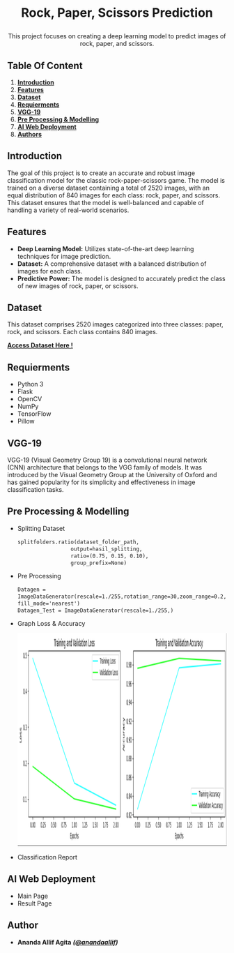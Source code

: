 # <p align="center">Rock, Paper, Scissors Prediction</p>
<p align="center">This project focuses on creating a deep learning model to predict images of rock, paper, and scissors.</p>

## Table Of Content
1. [**Introduction**](https://github.com/anandaallif/RPS-AI-Web-Deployment_329/edit/main/README.md#introduction)
2. [**Features**](https://github.com/anandaallif/RPS-AI-Web-Deployment_329/edit/main/README.md#features)
3. [**Dataset**](https://github.com/anandaallif/RPS-AI-Web-Deployment_329/edit/main/README.md#dataset)
4. [**Requierments**](https://github.com/anandaallif/RPS-AI-Web-Deployment_329/edit/main/README.md#requierments)
5. [**VGG-19**](https://github.com/anandaallif/RPS-AI-Web-Deployment_329/edit/main/README.md#vgg-19)
6. [**Pre Processing & Modelling**](https://github.com/anandaallif/RPS-AI-Web-Deployment_329/edit/main/README.md#pre_processing_&_modelling)
7. [**AI Web Deployment**](https://github.com/anandaallif/RPS-AI-Web-Deployment_329/edit/main/README.md#ai_web_deployment)
8. [**Authors**](https://github.com/anandaallif/RPS-AI-Web-Deployment_329/edit/main/README.md#authors)

## Introduction
The goal of this project is to create an accurate and robust image classification model for the classic rock-paper-scissors game. The model is trained on a diverse dataset containing a total of 2520 images, with an equal distribution of 840 images for each class: rock, paper, and scissors. This dataset ensures that the model is well-balanced and capable of handling a variety of real-world scenarios.

## Features
- **Deep Learning Model:** Utilizes state-of-the-art deep learning techniques for image prediction.
- **Dataset:** A comprehensive dataset with a balanced distribution of images for each class.
- **Predictive Power:** The model is designed to accurately predict the class of new images of rock, paper, or scissors.

## Dataset
This dataset comprises 2520 images categorized into three classes: paper, rock, and scissors. Each class contains 840 images.

[**Access Dataset Here !**](https://drive.google.com/file/d/1u_iS39-nPsJMmp5ZS1X4_nrzUvFeEYaw/view?usp=sharing)

## Requierments
* Python 3
* Flask
* OpenCV
* NumPy
* TensorFlow
* Pillow

## VGG-19
VGG-19 (Visual Geometry Group 19) is a convolutional neural network (CNN) architecture that belongs to the VGG family of models. It was introduced by the Visual Geometry Group at the University of Oxford and has gained popularity for its simplicity and effectiveness in image classification tasks.

## Pre Processing & Modelling
* Splitting Dataset

  ~~~
  splitfolders.ratio(dataset_folder_path,
                   output=hasil_splitting,
                   ratio=(0.75, 0.15, 0.10),
                   group_prefix=None)
* Pre Processing
  
  ~~~
  Datagen = ImageDataGenerator(rescale=1./255,rotation_range=30,zoom_range=0.2,horizontal_flip=True, fill_mode='nearest')
  Datagen_Test = ImageDataGenerator(rescale=1./255,)

* Graph Loss & Accuracy
  
  <img src="img/grph.png" width="1488" height="488"/>
* Classification Report

## AI Web Deployment
* Main Page
* Result Page

## Author
* **Ananda Allif Agita** ***([@anandaallif](https://github.com/anandaallif))***
